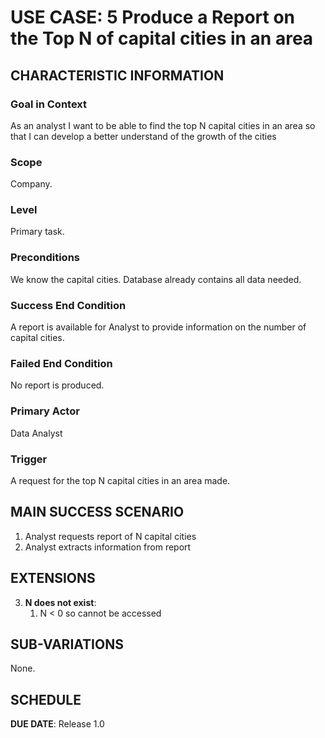 # USE CASE: 5 Produce a Report on the Top N of capital cities in an area

## CHARACTERISTIC INFORMATION

### Goal in Context

As an analyst I want to be able to find the top N capital cities in an area so that I can develop a better understand of the growth of the cities

### Scope

Company.

### Level

Primary task.

### Preconditions

We know the capital cities. Database already contains all data needed.

### Success End Condition

A report is available for Analyst to provide information on the number of capital cities.

### Failed End Condition

No report is produced.

### Primary Actor

Data Analyst

### Trigger

A request for the top N capital cities in an area made.

## MAIN SUCCESS SCENARIO

1. Analyst requests report of N capital cities
2. Analyst extracts information from report

## EXTENSIONS

3. **N does not exist**:
    1. N < 0 so cannot be accessed

## SUB-VARIATIONS

None.

## SCHEDULE

**DUE DATE**: Release 1.0